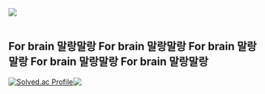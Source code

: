 <div style="display: flex; flex-direction: column;">

  <!-- 첫 번째 행: 400x200 이미지 -->
  <div style="display: flex;">
    <p align="center"><img src="https://i.giphy.com/RThN0hOS2GO4M.gif" /></p>
  </div>
</div>

## For brain 말랑말랑 For brain 말랑말랑 For brain 말랑말랑 For brain 말랑말랑 For brain 말랑말랑

<div>
  <!-- 두 번째 행: 두 개의 200x200 이미지 -->
  <div style="display: flex;" align="center">
    <a href="https://solved.ac/aal2525">
      <img src="http://mazassumnida.wtf/api/generate_badge?boj=aal2525" alt="Solved.ac Profile">
    </a>
    <img src="http://mazandi.herokuapp.com/api?handle=aal2525&theme=dark"/>
  </div>
</div>
